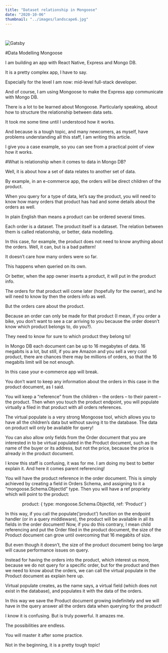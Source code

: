 ```yaml
---
title: "Dataset relationship in Mongoose"
date: "2020-10-06"
thumbnail: "../images/landscape6.jpg"
---
```


</br>

![Gatsby](../images/landscape6.jpg)

#Data Modelling Mongoose

I am building an app with React Native, Express and Mongo DB.

It is a pretty complex app, I have to say.

Especially for the level I am now: mid-level full-stack developer.

And of course, I am using Mongoose to make the Express app communicate with Mongo DB.

There is a lot to be learned about Mongoose. Particularly speaking, about how to structure the relationship between data sets.

It took me some time until I understood how it works.

And because is a tough topic, and many newcomers, as myself, have problems understanding all this staff, I am writing this article.

I give you a case example, so you can see from a practical point of view how it works.

#What is relationship when it comes to data in Mongo DB?

Well, it is about how a set of data relates to another set of data.

By example, in an e-commerce app, the orders will be direct children of the product.

When you query for a type of data, let’s say the product, you will need to know how many orders that product has had and some details about the orders as well.

In plain English than means a product can be ordered several times.

Each order is a dataset. The product itself is a dataset. The relation between them is called relationship, or better, data modelling.

In this case, for example, the product does not need to know anything about the orders. Well, it can, but is a bad pattern!

It doesn’t care how many orders were so far.

This happens when queried on its own.

Or better, when the app owner inserts a product, it will put in the product info.

The orders for that product will come later (hopefully for the owner), and he will need to know by then the orders info as well.

But the orders care about the product.

Because an order can only be made for that product (I mean, if you order a bike, you don’t want to see a car arriving to you because the order doesn’t know which product belongs to, do you?).

They need to know for sure to which product they belong to!

In Mongo DB each document can be up to 16 megabytes of data. 16 megabits is a lot, but still, if you are Amazon and you sell a very cool product, there are chances there may be millions of orders, so that the 16 megabits limit will be not enough.

In this case your e-commerce app will break.

You don’t want to keep any information about the orders in this case in the product document, as I said.

You will keep a “reference” from the children – the orders – to their parent – the product.
Then when you touch the product endpoint, you will populate virtually a filed in that product with all orders references.

The virtual populate is a very strong Mongoose tool, which allows you to have all the children’s data but without saving it to the database. The data on product will only be available for query!

You can also allow only fields from the Order document that you are interested in to be virtual populated in the Product document, such as the name of the buyer or its address, but not the price, because the price is already in the product document.

I know this staff is confusing, it was for me. I am doing my best to better explain it.
And here it comes parent referencing!

You will have the product reference in the order document. This is simply achieved by creating a field in Orders Schema, and assigning to it a “mongoose.Schema.ObjectId” type. Then you will have a ref propriety which will point to the product:

<center>product:
{
type: mongoose.Schema.ObjectId,
ref: ‘Product’
}</center>

In this way, if you call the populate(‘product’) function on the endpoint handler (or in a query middleware), the product will be available in all its fields in the order document!
Now, if you do this contrary, I mean child referencing and put the Order filed in the product document, the size of the Product document can grow until overcoming that 16 megabits of size.

But even though it doesn’t, the size of the product document being too large will cause performance issues on query.

Instead for having the orders into the product, which interest us more, because we do not query for a specific order, but for the product and then we need to know about the orders, we can call the virtual populate in the Product document as explain here up.

Virtual populate creates, as the name says, a virtual field (which does not exist in the database), and populates it with the data of the orders.

In this way we save the Product document growing indefinitely and we will have in the query answer all the orders data when querying for the product!

I know it is confusing. But is truly powerful. It amazes me.

The possibilities are endless.

You will master it after some practice.

Not in the beginning, it is a pretty tough topic!
